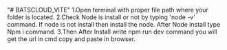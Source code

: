 "# BATSCLOUD_VITE" 
1.Open terminal with proper file path where your folder is located. 2.Check Node is install or not by typing 'node -v' command. If node is not install then install the node. After Node install type Npm i command. 3.Then After Install write npm run dev command you will get the url in cmd copy and paste in browser.
